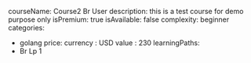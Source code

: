 courseName: Course2 Br User
description: this is a test course for demo purpose only
isPremium: true
isAvailable: false
complexity: beginner
categories:
- golang
price: 
  currency : USD
  value : 230 
learningPaths:
- Br Lp 1